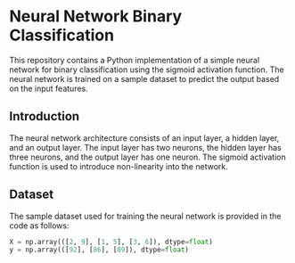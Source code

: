 # Neural Network Binary Classification

This repository contains a Python implementation of a simple neural network for binary classification using the sigmoid activation function. The neural network is trained on a sample dataset to predict the output based on the input features.

## Introduction

The neural network architecture consists of an input layer, a hidden layer, and an output layer. The input layer has two neurons, the hidden layer has three neurons, and the output layer has one neuron. The sigmoid activation function is used to introduce non-linearity into the network.

## Dataset

The sample dataset used for training the neural network is provided in the code as follows:

```python
X = np.array(([2, 9], [1, 5], [3, 6]), dtype=float)
y = np.array(([92], [86], [89]), dtype=float)
